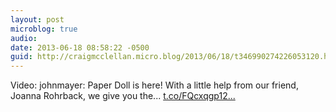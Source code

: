 ```yaml
---
layout: post
microblog: true
audio: 
date: 2013-06-18 08:58:22 -0500
guid: http://craigmcclellan.micro.blog/2013/06/18/t346990274226053120.html
---
```

Video: johnmayer: Paper Doll is here! With a little help from our friend, Joanna Rohrback, we give you the... [t.co/FQcxqgp12...](http://t.co/FQcxqgp12a)
